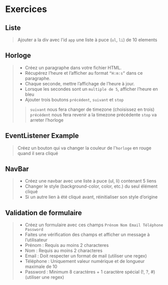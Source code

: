 # Exercices

## Liste
> Ajouter a la div avec l'id `app` une liste à puce (`ul`, `li`) de 10 elements

## Horloge
> - Créez un paragraphe dans votre fichier HTML. 
> - Récupérez l’heure et l’afficher au format `“H:m:s”` dans ce paragraphe.
> - Chaque seconde, mettre l’affichage de l’heure à jour. 
> - Lorsque les secondes sont un `multiple de 5`, afficher l’heure en bleu
> - Ajouter trois boutons `précédent`, `suivant` et `stop`
>> `suivant` nous fera changer de timezone (choisissez en trois) `précédent` nous fera revenir a la timezone précédente `stop` va arreter l’horloge

## EventListener Example
> Créez un bouton qui va changer la couleur de l'`horloge` en rouge quand il sera cliqué

## NavBar
> - Créez une navbar avec une liste à puce (ul, li) contenant 5 liens
> - Changer le style (background-color, color, etc.) du seul élément cliqué
> - Si un autre lien à été cliqué avant, réinitialiser son style d’origine

## Validation de formulaire
> - Créez un  formulaire avec ces champs `Prénom Nom Email Téléphone Password`
> - Faites une vérification des champs et afficher un message à l’utilisateur 
> - Prénom : Requis au moins 2 characteres
> - Nom : Requis au moins 2 characteres
> - Email : Doit respecter un format de mail (utiliser une regex)
> - Téléphone : Uniquement valeur numérique et de longueur maximale de 10
> - Password : Minimum 8 caractères + 1 caractère spécial (!, ?, #) (utiliser une regex)
